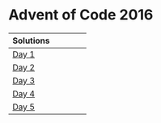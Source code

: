 # Advent of Code 2016

| Solutions | | | | |
| :--- | :--- | :--- | :--- | :--- |
| [Day 1](2016/day1) | | | | |
| [Day 2](2016/day2) | | | | |
| [Day 3](2016/day3) | | | | |
| [Day 4](2016/day4) | | | | |
| [Day 5](2016/day5) | | | | |